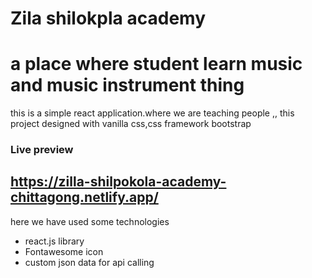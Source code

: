 # Zila shilokpla academy
# a place where student learn music and music instrument thing

this is a simple react application.where we are teaching people ,, 
this project designed with vanilla css,css framework bootstrap

### Live preview
## https://zilla-shilpokola-academy-chittagong.netlify.app/

here we have used some technologies
- react.js library
- Fontawesome icon
- custom json data for api calling